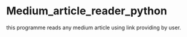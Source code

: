 # Medium_article_reader_python
this programme reads any medium article using link providing by user.
